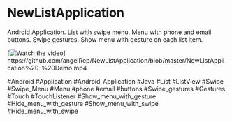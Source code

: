# NewListApplication
Android Application. List with swipe menu. Menu with phone and email buttons. Swipe gestures. Show menu with gesture on each list item.

[![Watch the video]([https://youtube.com/shorts/VpvvULhTYlc?feature=share](https://youtube.com/shorts/VpvvULhTYlc?feature=share))]
https://github.com/angelRep/NewListApplication/blob/master/NewListApplication%20-%20Demo.mp4


#Android #Application #Android_Application #Java 
#List #ListView #Swipe #Swipe_Menu
#Menu #phone #email #buttons 
#Swipe_gestures #Gestures #Touch #TouchListener 
#Show_menu_with_gesture
#Hide_menu_with_gesture
#Show_menu_with_swipe
#Hide_menu_with_swipe
